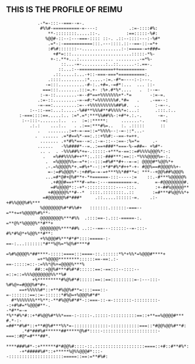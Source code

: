 ## THIS IS THE PROFILE OF REIMU                                                             
                .-*=-:::--===--=-.                                              
                 #%%#-==========-=----:            .:=-::::#%:                  
                    **-::::::::.....::-.          :==:::::-%#:                  
                   %@@#-::--:---===-:::: ::-. .::--::::---:-%#*                 
                    .=*-:-===========:::.---::::.::--==-::-=*+                  
                    :#%#:::::::--...............:-:=====-=+###=                 
                      +#*=:::.......................:::::-*%-                   
                     +-:.**+...:............. .........-=*%-                    
                         ::...-=-.........:..::......-:.==-.                    
                        ::...:--=============++==========-                      
                      .::.....:...-+::-===-===*==========:.                     
                    .::::.........:*.....-:=.-#*=----:-:---.                    
                   -=:::..........-#-:..+#=.-=#*:...  ... ::-                   
                  ===:::........:::=.+- :%+.#*%*....   .  :--=-                 
                 :-=-::........-=--#*==+%%%%%%%+*-*=       -:=-=.               
                .:=-::.........-=-=#:*=%%%%%%%#.*#=   .    .-==--:              
                -=-==:.........:=--+%%%%%%%%%%##%#.  ..      :-=--.             
             :--::-==:...:.....-%##**%%%#**#%%%%*=:...:      .:::.:..           
         :-===::::==.....:.. :=*.=*:***%%##%%-:+#*+.:.-.      -=-.              
          :--:::-.......:..  ..  :=::*****:     .......-.      -=:              
             .:.:    ...:..   . .:==:***#%=..   :. .:::::      ::               
                .   ........:=+-=-==::=*%%%%--:-=-::*...-                       
               .  ...... .=*#==%*-==:.::+%%#:--==-+=++.                         
                 ....... .+*#%*==--=:.:-=-::--:==-:%=*=     .-                  
                ......   -%%####*--=..:==+###**===-%-=##=- +%#*-                
                 .. .  . -%%%##%*+=-.:::::-+***=-==::=#%%%%@@@%*:-:             
                  .   =%##%%%%#++**:..:::-###***:==::-*%%%@@@@%=-:.             
                   .  =%@@@@%%=-=*+:--:::=#%#**#+--=-=: @@@@#*%@@%*+            
                   .-.=%@@@@%*+.=#%+*--::+*#*#%*#++*-+- #@@%==#@@@@%%+-         
                    =-:=#%@@@%*-:+##%=-=-=+***%%*##**=: ***--+@@%##%@@@%        
                   ...=#*@#+@%#**+-*+======-:::-----:=    ::.-#***%@@@@@%       
                     .+#@@#==+***#-=+=-:---=========-=.      =-#@@@@@@@@#.      
                     =#%@@@@*::-+*-:::::::::::----:::.       :+-##%@@@@@**      
                    +#@@@@@%**#--*  ::::.::::::::..::       :=#***#%@@%%*+      
                  =#@@@@@@%#*###*     .::.....::::::-=.    .:-+#%%@@@%#%***     
                 %@@@@@@@%#*#%%#+   :::::::.::::::-===--  =**+=+%@@@@%#%**-     
                 @@@@@@@@%***#%%  .::::==-:.:::-=====-:.  =**@%*%@@@@%**#**+    
                 @@@@@@@%****##% ..::--==---::::::--=-:::-#%*#%@*+%@@%**#**:    
                 +%%@@@#%***#*#*::::=====-:-==-:...:::::::*#**%@%=*%@%#****#    
                =%#%@@@@%*##****-:::::====:::====-::.::::::*%*+%%*=%@@@#****+   
                =+*%@@@@********::::::==-==:.:-==-:::::=::-:=%%*@%+=@@@@%***%   
               ##::+@@%#***#%#*#::::::==:-==:::--::::--=::=::=%%%@@@@@@@%%**%#  
              +%*********#%@%#*#::::::==::==:::::::::=-:---:::-%#%@+=#@@@%#*#+. 
         ==+%%%%%#*::+**#%@@%#**=::::===::-=-:::::::==::=-::::::*#%@=+%@@@%#*#* 
      #*%%%%%%%**%**:-**#%@@%#*#*-::===-::-=-:::::::-:::::::::--:+#%#=*%@@@#**-.
    -*#**=-= *%**#%*#::+*#%@@%#*%%*===-:-::::-.:::::-::::::::::==::+**==%@@@@#***
    #.*-:- =##**#%#*::+**#@%#***%%*=-:::::::::::::-:::::::::::===::*#@@%@@%#**#:
          .*#*###%#******##*****@%#*::::-:::::::::::::::::::::-===::#@*=#***##*.
          ****###%#*-:+******#*#@@%#::::-::.:::::::::::::::::::====::+#::#**#%*:
         -+*#####%#*::+*****%@%%@@@#*:::--:::::::::::::::::::::=====::==:=**#%#:
